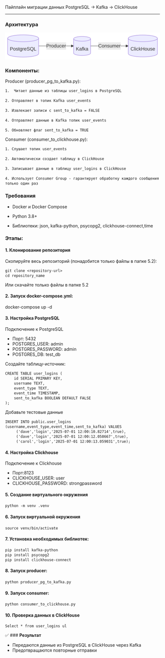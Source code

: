 
Пайплайн миграции данных PostgreSQL → Kafka → ClickHouse

---

### **Архитектура**

<img src="test.png">

### **Компоненты:**

Producer (producer_pg_to_kafka.py):

    1.  Читает данные из таблицы user_logins в PostgreSQL

    2. Отправляет в топик Kafka user_events

    3. Извлекает записи с sent_to_kafka = FALSE

    4. Отправляет данные в Kafka топик user_events

    5. Обновляет флаг sent_to_kafka = TRUE

Consumer (consumer_to_clickhouse.py):

    1. Слушает топик user_events

    2. Автоматически создает таблицу в ClickHouse

    3. Записывает данные в таблицу user_logins в ClickHouse

    4. Использует Consumer Group - гарантирует обработку каждого сообщения только один раз

### **Требования**

 - Docker и Docker Compose

 - Python 3.8+

 - Библиотеки: json, kafka-python, psycopg2, clickhouse-connect,time

### **Этапы:**

#### 1. Клонирование репозитория
Скопируйте весь репозиторий (понадобится только файлы в папке 5.2):
```
git clone <repository-url>
cd repository_name
```
Или скачайте только файлы в папке 5.2

#### 2. Запуск docker-compose.yml:

docker-compose up -d

#### 3. Настройка PostgreSQL

Подключение к PostgreSQL
 - Порт: 5432
 - POSTGRES_USER: admin
 - POSTGRES_PASSWORD: admin
 - POSTGRES_DB: test_db

Создайте таблицу-источник:
```
CREATE TABLE user_logins (
    id SERIAL PRIMARY KEY,
    username TEXT,
    event_type TEXT,
    event_time TIMESTAMP,
    sent_to_kafka BOOLEAN DEFAULT FALSE
);
```
Добавьте тестовые данные
```
INSERT INTO public.user_logins (username,event_type,event_time,sent_to_kafka) VALUES
	 ('dave','login','2025-07-01 12:00:10.82714',true),
	 ('dave','login','2025-07-01 12:00:12.058667',true),
	 ('carol','login','2025-07-01 12:00:13.059031',true);
```
#### 4. Настройка Clickhouse
Подключение к Clickhouse
 - Порт:8123
 - CLICKHOUSE_USER: user
 - CLICKHOUSE_PASSWORD: strongpassword

#### 5. Создание виртуального окружения 

```python -m venv .venv```

#### 6. Запуск виртуальной окружения

```source venv/bin/activate```

#### 7. Установка необходимых библиотек:

```
pip install kafka-python
pip install psycopg2
pip install clickhouse-connect
```

#### 8. Запуск producer:

```python producer_pg_to_kafka.py```

#### 9. Запуск consumer:

```python consumer_to_clickhouse.py```

#### 10. Проверка данных в ClickHouse

```
Select * from user_logins ul 
```

:white_check_mark: ### **Результат**
 - Передаются данные из PostgreSQL в ClickHouse через Kafka
 - Предотвращаются повторные отправки




